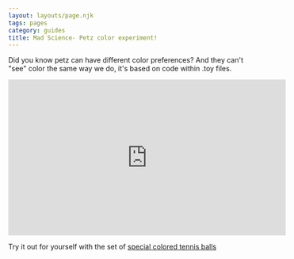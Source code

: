 ```yaml
---
layout: layouts/page.njk
tags: pages
category: guides
title: Mad Science- Petz color experiment!
---
```


Did you know petz can have different color preferences? And they can't "see" color the same way we do, it's based on code within .toy files.

<iframe width="560" height="315" src="https://www.youtube.com/embed/ZyxfXMkUrgY" title="YouTube video player" frameborder="0" allow="accelerometer; autoplay; clipboard-write; encrypted-media; gyroscope; picture-in-picture" allowfullscreen></iframe>

Try it out for yourself with the set of [special colored tennis balls](https://github.com/melissamcewen/petz_color_test)